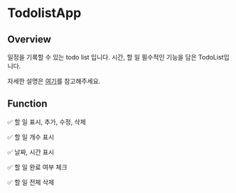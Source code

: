 # TodolistApp

## Overview
일정을 기록할 수 있는 todo list 입니다. 시간, 할 일 필수적인 기능을 담은 TodoList입니다.


자세한 설명은 [여기](https://leechanyoung.notion.site/Todo-List-41ff3b070b884caba9fa300fb251d0f9)를 참고해주세요.



## Function

✅ 할 일 표시, 추가, 수정, 삭제

✅ 할 일 개수 표시

✅ 날짜, 시간 표시

✅ 할 일 완료 여부 체크 

✅ 할 일 전체 삭제
